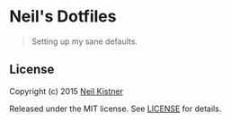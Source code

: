 # Neil's Dotfiles

> Setting up my sane defaults.

## License

Copyright (c) 2015 [Neil Kistner](//github.com/wyze)

Released under the MIT license. See [LICENSE](LICENSE) for details.

